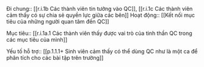 Đi chung:: [[r.i.1b Các thành viên tin tưởng vào QC]], [[r.i.1c Các thành viên cảm thấy có sự chia sẻ quyền lực giữa các bên]] 
Hoạt động:: [[Kết nối mục tiêu của những người quan tâm đến QC]]

Mục tiêu:: [[r.i.1a.1 Các thành viên thấy được vai trò của tinh thần QC trong các mục tiêu của mình]]

Yếu tố hỗ trợ:: [[p.1.1.1+ Sinh viên cảm thấy có thể dùng QC như là một ca để phân tích cho các bài tập trên trường]]